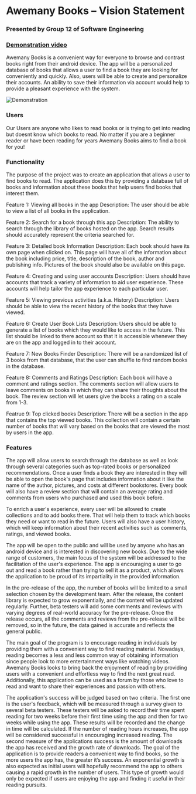 # Awemany Books – Vision Statement
### Presented by Group 12 of Software Engineering

### [Demonstration video](https://www.youtube.com/watch?v=6-w7fIzbKYE&t=4s)

Awemany Books is a convenient way for everyone to browse and contrast books right from their android device. The app will be a personalized database of books that allows a user to find a book they are looking for conveniently and quickly. Also, users will be able to create and personalize their accounts. An ability to save their information via account would help to provide a pleasant experience with the system. 

![Demonstration](/Demonstrates.gif "Demonstration image")

### Users
Our Users are anyone who likes to read books or is trying to get into reading but doesnt know which books to read. No matter if you are a beginner reader or have been reading for years Awemany Books aims to find a book for you!

### Functionality
The purpose of the project was to create an application that allows a user to find books to read. The application does this by providing a database full of books and information about these books that help users find books that interest them.

Feature 1: Viewing all books in the app
Description: The user should be able to view a list of all books in the application.

Feature 2: Search for a book through this app
Description: The ability to search through the library of books hosted on the app. Search results should accurately represent the criteria searched for.

Feature 3: Detailed book Information
Description: Each book should have its own page when clicked on. This page will have all of the information about the book including price, title, description of the book, author and publishing info. Pictures of the book should also be available on this page.

Feature 4: Creating and using user accounts
Description: Users should have accounts that track a variety of information to aid user experience. These accounts will help tailor the app experience to each particular user.

Feature 5: Viewing previous activities (a.k.a. History)
Description: Users should be able to view the recent history of the books that they have viewed.

Feature 6: Create User Book Lists
Description: Users should be able to generate a list of books which they would like to access in the future. This list should be linked to there account so that it is accessible whenever they are on the app and logged in to their account.

Feature 7: New Books Finder
Description: There will be a randomized list of 3 books from that database, that the user can shuffle to find random books in the database.

Feature 8: Comments and Ratings
Description: Each book will have a comment and ratings section. The comments section will allow users to leave comments on books in which they can share their thoughts about the book. The review section will let users give the books a rating on a scale from 1-3.

Featrue 9: Top clicked books
Description: There will be a section in the app that contains the top viewed books. This collection will contain a certain number of books that will vary based on the books that are viewed the most by users in the app.

### Features
The app will allow users to search through the database as well as look through several categories such as top-rated books or personalized recommendations. Once a user finds a book they are interested in they will be able to open the book's page that includes information about it like the name of the author, pictures, and costs at different bookstores. Every book will also have a review section that will contain an average rating and comments from users who purchased and used this book before. 

To enrich a user's experience, every user will be allowed to create collections and to add books there. That will help them to track which books they need or want to read in the future. Users will also have a user history, which will keep information about their recent activities such as comments, ratings, and viewed books. 

The app will be open to the public and will be used by anyone who has an android device and is interested in discovering new books. Due to the wide range of customers, the main focus of the system will be addressed to the facilitation of the user's experience. The app is encouraging a user to go out and read a book rather than trying to sell it as a product, which allows the application to be proud of its impartiality in the provided information. 

In the pre-release of the app, the number of books will be limited to a small selection chosen by the development team. After the release, the content library is expected to grow exponentially, and the content will be updated regularly. Further, beta testers will add some comments and reviews with varying degrees of real-world accuracy for the pre-release. Once the release occurs, all the comments and reviews from the pre-release will be removed, so in the future, the data gained is accurate and reflects the general public. 

The main goal of the program is to encourage reading in individuals by providing them with a convenient way to find reading material. Nowadays, reading becomes a less and less common way of obtaining information since people look to more entertainment ways like watching videos. Awemany Books looks to bring back the enjoyment of reading by providing users with a convenient and effortless way to find the next great read. Additionally, this application can be used as a forum by those who love to read and want to share their experiences and passion with others. 

The application's success will be judged based on two criteria. The first one is the user's feedback, which will be measured through a survey given to several beta testers. These testers will be asked to record their time spent reading for two weeks before their first time using the app and then for two weeks while using the app. These results will be recorded and the change in time will be calculated. If the number of reading hours increases, the app will be considered successful in encouraging increased reading. The second measure of the applications success is the amount of downloads the app has received and the growth rate of downloads. The goal of the application is to provide readers a convenient way to find books, so the more users the app has, the greater it’s success. An exponential growth is also expected as initial users will hopefully recommend the app to others causing a rapid growth in the number of users. This type of growth would only be expected if users are enjoying the app and finding it useful in their reading pursuits.  

 